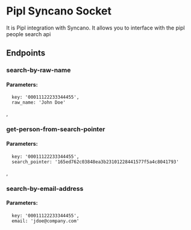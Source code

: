 # Pipl Syncano Socket

It is Pipl integration with Syncano. It allows you to interface with the pipl people search api

## Endpoints

### search-by-raw-name

#### Parameters:

      key: '00011122233344455',
      raw_name: 'John Doe'

,
### get-person-from-search-pointer

#### Parameters:

      key: '00011122233344455',
      search_pointer: '165ed762c03848ea3b23101228441577f5a4c8041793'

,
### search-by-email-address

#### Parameters:

      key: '00011122233344455',
      email: 'jdoe@company.com'

